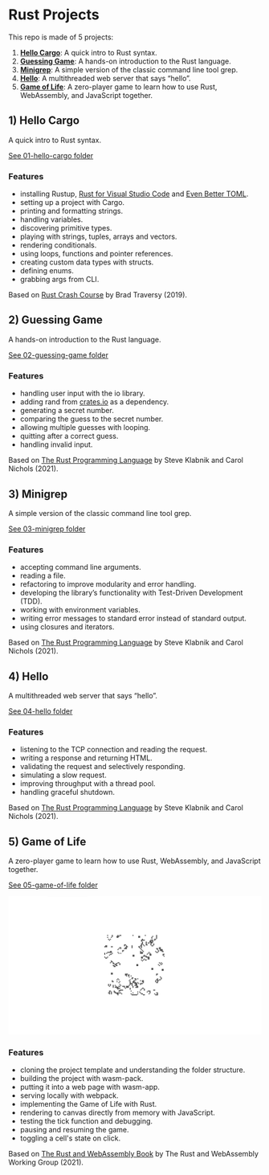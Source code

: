 # Rust Projects

This repo is made of 5 projects:

1. [**Hello Cargo**](#hellocargo): A quick intro to Rust syntax.
2. [**Guessing Game**](#guessing): A hands-on introduction to the Rust language.
3. [**Minigrep**](#minigrep): A simple version of the classic command line tool grep.
4. [**Hello**](#hello): A multithreaded web server that says “hello”.
5. [**Game of Life**](#life): A zero-player game to learn how to use Rust, WebAssembly, and JavaScript together.

## <a name="hellocargo"></a> 1) Hello Cargo

A quick intro to Rust syntax.

[See 01-hello-cargo folder](https://github.com/solygambas/rust-projects/tree/main/01-hello-cargo)

### Features

- installing Rustup, [Rust for Visual Studio Code](https://marketplace.visualstudio.com/items?itemName=rust-lang.rust) and [Even Better TOML](https://marketplace.visualstudio.com/items?itemName=tamasfe.even-better-toml).
- setting up a project with Cargo.
- printing and formatting strings.
- handling variables.
- discovering primitive types.
- playing with strings, tuples, arrays and vectors.
- rendering conditionals.
- using loops, functions and pointer references.
- creating custom data types with structs.
- defining enums.
- grabbing args from CLI.

Based on [Rust Crash Course](https://www.youtube.com/watch?v=zF34dRivLOw) by Brad Traversy (2019).

## <a name="guessing"></a> 2) Guessing Game

A hands-on introduction to the Rust language.

[See 02-guessing-game folder](https://github.com/solygambas/rust-projects/tree/main/02-guessing-game)

### Features

- handling user input with the io library.
- adding rand from [crates.io](https://crates.io/) as a dependency.
- generating a secret number.
- comparing the guess to the secret number.
- allowing multiple guesses with looping.
- quitting after a correct guess.
- handling invalid input.

Based on [The Rust Programming Language](https://doc.rust-lang.org/book/) by Steve Klabnik and Carol Nichols (2021).

## <a name="minigrep"></a> 3) Minigrep

A simple version of the classic command line tool grep.

[See 03-minigrep folder](https://github.com/solygambas/rust-projects/tree/main/03-minigrep)

### Features

- accepting command line arguments.
- reading a file.
- refactoring to improve modularity and error handling.
- developing the library’s functionality with Test-Driven Development (TDD).
- working with environment variables.
- writing error messages to standard error instead of standard output.
- using closures and iterators.

Based on [The Rust Programming Language](https://doc.rust-lang.org/book/) by Steve Klabnik and Carol Nichols (2021).

## <a name="hello"></a> 4) Hello

A multithreaded web server that says “hello”.

[See 04-hello folder](https://github.com/solygambas/rust-projects/tree/main/04-hello)

### Features

- listening to the TCP connection and reading the request.
- writing a response and returning HTML.
- validating the request and selectively responding.
- simulating a slow request.
- improving throughput with a thread pool.
- handling graceful shutdown.

Based on [The Rust Programming Language](https://doc.rust-lang.org/book/) by Steve Klabnik and Carol Nichols (2021).

## <a name="life"></a> 5) Game of Life

A zero-player game to learn how to use Rust, WebAssembly, and JavaScript together.

[See 05-game-of-life folder](https://github.com/solygambas/rust-projects/tree/main/05-game-of-life)

<p align="center">
    <a href="https://github.com/solygambas/rust-projects/tree/main/05-game-of-life">
        <img src="05-game-of-life/screenshot.png">
    </a>
</p>

### Features

- cloning the project template and understanding the folder structure.
- building the project with wasm-pack.
- putting it into a web page with wasm-app.
- serving locally with webpack.
- implementing the Game of Life with Rust.
- rendering to canvas directly from memory with JavaScript.
- testing the tick function and debugging.
- pausing and resuming the game.
- toggling a cell's state on click.

Based on [The Rust and WebAssembly Book](https://rustwasm.github.io/docs/book/) by The Rust and WebAssembly Working Group (2021).
